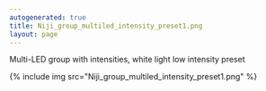 ```yaml
---
autogenerated: true
title: Niji_group_multiled_intensity_preset1.png
layout: page
---
```


Multi-LED group with intensities, white light low intensity preset

{% include img src="Niji_group_multiled_intensity_preset1.png" %}

